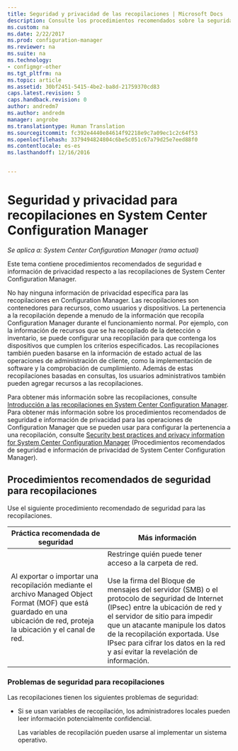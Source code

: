 ```yaml
---
title: Seguridad y privacidad de las recopilaciones | Microsoft Docs
description: Consulte los procedimientos recomendados sobre la seguridad y la privacidad de las recopilaciones en System Center Configuration Manager.
ms.custom: na
ms.date: 2/22/2017
ms.prod: configuration-manager
ms.reviewer: na
ms.suite: na
ms.technology:
- configmgr-other
ms.tgt_pltfrm: na
ms.topic: article
ms.assetid: 30bf2451-5415-4be2-ba8d-21759370cd83
caps.latest.revision: 5
caps.handback.revision: 0
author: andredm7
ms.author: andredm
manager: angrobe
ms.translationtype: Human Translation
ms.sourcegitcommit: fc392e4440e84614f92218e9c7a09ec1c2c64f53
ms.openlocfilehash: 3379494824804c6be5c051c67a79d25e7eed88f0
ms.contentlocale: es-es
ms.lasthandoff: 12/16/2016


---
```

# <a name="security-and-privacy-for-collections-in-system-center-configuration-manager"></a>Seguridad y privacidad para recopilaciones en System Center Configuration Manager

*Se aplica a: System Center Configuration Manager (rama actual)*

Este tema contiene procedimientos recomendados de seguridad e información de privacidad respecto a las recopilaciones de System Center Configuration Manager.  

 No hay ninguna información de privacidad específica para las recopilaciones en Configuration Manager. Las recopilaciones son contenedores para recursos, como usuarios y dispositivos. La pertenencia a la recopilación depende a menudo de la información que recopila Configuration Manager durante el funcionamiento normal. Por ejemplo, con la información de recursos que se ha recopilado de la detección o inventario, se puede configurar una recopilación para que contenga los dispositivos que cumplen los criterios especificados. Las recopilaciones también pueden basarse en la información de estado actual de las operaciones de administración de cliente, como la implementación de software y la comprobación de cumplimiento. Además de estas recopilaciones basadas en consultas, los usuarios administrativos también pueden agregar recursos a las recopilaciones.  

 Para obtener más información sobre las recopilaciones, consulte [Introducción a las recopilaciones en System Center Configuration Manager](../../../../core/clients/manage/collections/introduction-to-collections.md). Para obtener más información sobre los procedimientos recomendados de seguridad e información de privacidad para las operaciones de Configuration Manager que se pueden usar para configurar la pertenencia a una recopilación, consulte [Security best practices and privacy information for System Center Configuration Manager](../../../../core/plan-design/security/security-best-practices-and-privacy-information.md) (Procedimientos recomendados de seguridad e información de privacidad de System Center Configuration Manager).  

## <a name="security-best-practices-for-collections"></a>Procedimientos recomendados de seguridad para recopilaciones  
 Use el siguiente procedimiento recomendado de seguridad para las recopilaciones.  

|Práctica recomendada de seguridad|Más información|  
|----------------------------|----------------------|  
|Al exportar o importar una recopilación mediante el archivo Managed Object Format (MOF) que está guardado en una ubicación de red, proteja la ubicación y el canal de red.|Restringe quién puede tener acceso a la carpeta de red.<br /><br /> Use la firma del Bloque de mensajes del servidor (SMB) o el protocolo de seguridad de Internet (IPsec) entre la ubicación de red y el servidor de sitio para impedir que un atacante manipule los datos de la recopilación exportada. Use IPsec para cifrar los datos en la red y así evitar la revelación de información.|  

### <a name="security-issues-for-collections"></a>Problemas de seguridad para recopilaciones  
 Las recopilaciones tienen los siguientes problemas de seguridad:  

-   Si se usan variables de recopilación, los administradores locales pueden leer información potencialmente confidencial.  

     Las variables de recopilación pueden usarse al implementar un sistema operativo.  

